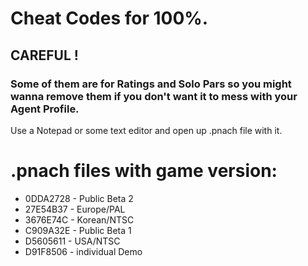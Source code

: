 # Cheat Codes for 100%.
## CAREFUL !
### Some of them are for Ratings and Solo Pars so you might wanna remove them if you don't want it to mess with your Agent Profile.
Use a Notepad or some text editor and open up .pnach file with it.

# .pnach files with game version:
- 0DDA2728 - Public Beta 2
- 27E54B37 - Europe/PAL
- 3676E74C - Korean/NTSC
- C909A32E - Public Beta 1
- D5605611 - USA/NTSC
- D91F8506 - individual Demo
